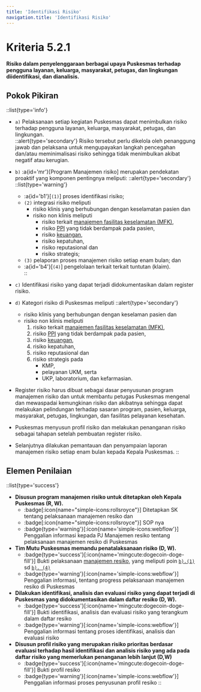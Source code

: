 ```yaml
---
title: 'Identifikasi Risiko'
navigation.title: 'Identifikasi Risiko'
---
```

# Kriteria 5.2.1 
**Risiko dalam penyelenggaraan berbagai upaya Puskesmas terhadap pengguna layanan, keluarga, masyarakat, petugas, dan lingkungan diidentifikasi, dan dianalisis.** 
## Pokok Pikiran 
::list{type='info'}
- ``a)`` Pelaksanaan setiap kegiatan Puskesmas dapat menimbulkan risiko terhadap pengguna layanan, keluarga, masyarakat, petugas, dan lingkungan.  
  ::alert{type='secondary'}
  Risiko tersebut perlu dikelola oleh penanggung jawab dan pelaksana untuk mengupayakan langkah pencegahan dan/atau meminimalisasi risiko sehingga tidak menimbulkan akibat negatif atau kerugian. 
- `b)` :a{id='mr'}[Program Manajemen risiko] merupakan pendekatan proaktif yang komponen pentingnya meliputi: 
  ::alert{type='secondary'}
    ::list{type='warning'}
    - :a{id='b1'}[``(1)``] proses identifikasi risiko;  
    - ``(2)`` integrasi risiko meliputi 
         - risiko klinis yang berhubungan dengan keselamatan pasien dan 
         - risiko non klinis meliputi 
           - risiko terkait [manajemen fasilitas keselamatan (MFK)](/1/4), 
           - risiko [PPI](/5/5) yang tidak berdampak pada pasien, 
           - risiko [keuangan](/1/5), 
           - risiko kepatuhan,
           - risiko reputasional dan 
           - risiko strategis; 
    - ``(3)`` pelaporan proses manajemen  risiko setiap enam bulan; dan 
    - :a{id='b4'}[``(4)``] pengelolaan terkait terkait tuntutan (klaim).  
  ::

- `c)` Identifikasi risiko yang dapat terjadi didokumentasikan dalam register risiko.  
- `d)` Kategori risiko di Puskesmas meliputi 
  ::alert{type='secondary'}
    - risiko klinis yang berhubungan dengan keselaman pasien dan 
    - risiko non klinis meliputi 
      1. risiko terkait [manajemen fasilitas keselamatan (MFK)](/1/4), 
      2. risiko [PPI](/5/5) yang tidak berdampak pada pasien, 
      3. risiko [keuangan](/1/5), 
      4. risiko kepatuhan,  
      5. risiko reputasional dan 
      6. risiko strategis pada 
         - KMP, 
         - pelayanan UKM, serta 
         - UKP, laboratorium, dan kefarmasian.  
- Register risiko harus  dibuat sebagai dasar penyusunan program manajemen risiko dan untuk membantu petugas Puskesmas mengenal dan mewaspadai kemungkinan risiko dan akibatnya sehingga dapat melakukan pelindungan terhadap sasaran program, pasien, keluarga, masyarakat, petugas, lingkungan, dan fasilitas pelayanan kesehatan. 
- Puskesmas menyusun profil risiko dan melakukan penanganan risiko sebagai tahapan setelah  pembuatan register risiko. 
- Selanjutnya dilakukan pemantauan dan penyampaian laporan manajemen risiko setiap enam bulan kepada Kepala Puskesmas.
::
## Elemen Penilaian 
::list{type='success'}
- **Disusun program manajemen risiko untuk ditetapkan oleh Kepala Puskesmas (R, W).** 
  - :badge[:icon{name="simple-icons:rollsroyce"}] Ditetapkan SK tentang pelaksanaan manajemen resiko dan 
  - :badge[:icon{name="simple-icons:rollsroyce"}] SOP nya 
  - :badge{type='warning'}[:icon{name='simple-icons:webflow'}] Penggalian informasi kepada PJ Manajemen resiko tentang pelaksanaan manajemen resiko di Puskesmas 
- **Tim Mutu Puskesmas memandu penatalaksanaan risiko (D, W).**
  - :badge{type='success'}[:icon{name='mingcute:dogecoin-doge-fill'}] Bukti pelaksanaan [manajemen resiko](#mr), yang meliputi poin [``b).(1)``](#b1) sd [``b). (4)``](#b4)
  - :badge{type='warning'}[:icon{name='simple-icons:webflow'}] Penggalian informasi, tentang progress pelaksanaan manajemen resiko di Puskesmas 
- **Dilakukan identifikasi, analisis dan evaluasi risiko yang dapat terjadi di Puskesmas yang didokumentasikan dalam daftar resiko (D, W).** 
  - :badge{type='success'}[:icon{name='mingcute:dogecoin-doge-fill'}] Bukti identifikasi, analisis dan evaluasi risiko yang terangkum dalam daftar resiko 
  - :badge{type='warning'}[:icon{name='simple-icons:webflow'}] Penggalian informasi tentang proses identifikasi, analisis dan evaluasi risiko 
- **Disusun profil risiko yang merupakan risiko prioritas berdasar evaluasi terhadap hasil identifikasi dan analisis risiko yang ada pada daftar risiko yang memerlukan penanganan lebih lanjut (D,W)** 
  - :badge{type='success'}[:icon{name='mingcute:dogecoin-doge-fill'}] Bukti profil resiko 
  - :badge{type='warning'}[:icon{name='simple-icons:webflow'}] Penggalian informasi proses penyusunan profil resiko 
::